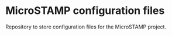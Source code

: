 # MicroSTAMP configuration files

Repository to store configuration files for the MicroSTAMP project.
